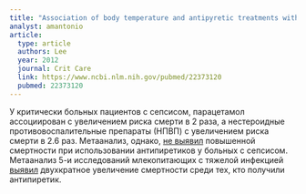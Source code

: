 ```yaml
---
title: "Association of body temperature and antipyretic treatments with mortality of critically ill patients with and without sepsis: multi-centered prospective observational study"
analyst: amantonio
article:
  type: article
  authors: Lee
  year: 2012
  journal: Crit Care
  link: https://www.ncbi.nlm.nih.gov/pubmed/22373120
  pubmed: 22373120
---
```


У критически больных пациентов с сепсисом, парацетамол ассоциирован с увеличением риска смерти в 2 раза, а нестероидные противовоспалительные препараты (НПВП) с увеличением риска смерти в 2.6 раз. Метаанализ, однако, [не выявил](https://www.ncbi.nlm.nih.gov/pubmed/28221185) повышенной смертности при использовании антипиретиков у больных с сепсисом.
Метаанализ 5-и исследований млекопитающих с тяжелой инфекцией [выявил](https://www.ncbi.nlm.nih.gov/pubmed/7845113) двухкратное увеличение смертности среди тех, кто получили антипиретик.
